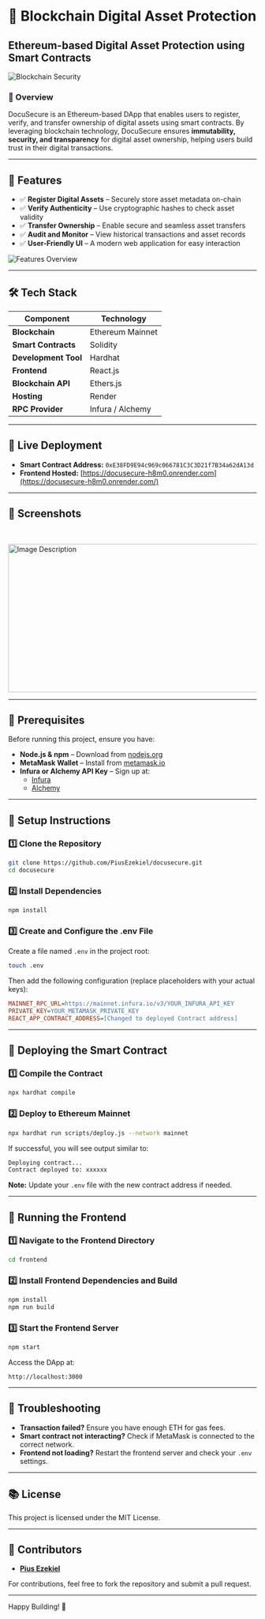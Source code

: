 # 🐝 Blockchain Digital Asset Protection

## Ethereum-based Digital Asset Protection using Smart Contracts

![Blockchain Security](https://example.com/blockchain_security.png)

### 🚀 Overview
DocuSecure is an Ethereum-based DApp that enables users to register, verify, and transfer ownership of digital assets using smart contracts. By leveraging blockchain technology, DocuSecure ensures **immutability, security, and transparency** for digital asset ownership, helping users build trust in their digital transactions.

---

## 📌 Features
- ✅ **Register Digital Assets** – Securely store asset metadata on-chain  
- ✅ **Verify Authenticity** – Use cryptographic hashes to check asset validity  
- ✅ **Transfer Ownership** – Enable secure and seamless asset transfers  
- ✅ **Audit and Monitor** – View historical transactions and asset records  
- ✅ **User-Friendly UI** – A modern web application for easy interaction  

![Features Overview](https://example.com/features_overview.png)

---

## 🛠️ Tech Stack

| Component             | Technology             |
|-----------------------|------------------------|
| **Blockchain**        | Ethereum Mainnet       |
| **Smart Contracts**   | Solidity               |
| **Development Tool**  | Hardhat                |
| **Frontend**          | React.js               |
| **Blockchain API**    | Ethers.js              |
| **Hosting**           | Render                 |
| **RPC Provider**      | Infura / Alchemy       |

---

## 📌 Live Deployment
- **Smart Contract Address:** `0xE38FD9E94c969c066781C3C3D21f7B34a62dA13d`
- **Frontend Hosted:** [https://docusecure-h8m0.onrender.com](https://docusecure-h8m0.onrender.com/)

---

## 📌 Screenshots
<span style="margin-top: 50px;">&nbsp;</span>
<div style="display: inlign-flex; align-items: center">
    <img src="/Screenshot6.png" width="750" height="300" alt="Image Description">
</div>

---

## 📌 Prerequisites
Before running this project, ensure you have:
- **Node.js & npm** – Download from [nodejs.org](https://nodejs.org/)
- **MetaMask Wallet** – Install from [metamask.io](https://metamask.io/)
- **Infura or Alchemy API Key** – Sign up at:
  - [Infura](https://infura.io/)
  - [Alchemy](https://www.alchemy.com/)

---

## 📌 Setup Instructions

### 1️⃣ Clone the Repository
```bash
git clone https://github.com/PiusEzekiel/docusecure.git
cd docusecure
```

### 2️⃣ Install Dependencies
```bash
npm install
```

### 3️⃣ Create and Configure the .env File
Create a file named `.env` in the project root:
```bash
touch .env
```
Then add the following configuration (replace placeholders with your actual keys):
```ini
MAINNET_RPC_URL=https://mainnet.infura.io/v3/YOUR_INFURA_API_KEY
PRIVATE_KEY=YOUR_METAMASK_PRIVATE_KEY
REACT_APP_CONTRACT_ADDRESS=[Changed to deployed Contract address]
```

---

## 📌 Deploying the Smart Contract

### 1️⃣ Compile the Contract
```bash
npx hardhat compile
```

### 2️⃣ Deploy to Ethereum Mainnet
```bash
npx hardhat run scripts/deploy.js --network mainnet
```
If successful, you will see output similar to:
```bash
Deploying contract...
Contract deployed to: xxxxxx
```
**Note:** Update your `.env` file with the new contract address if needed.

---

## 📌 Running the Frontend

### 1️⃣ Navigate to the Frontend Directory
```bash
cd frontend
```

### 2️⃣ Install Frontend Dependencies and Build
```bash
npm install
npm run build
```

### 3️⃣ Start the Frontend Server
```bash
npm start
```
Access the DApp at:
```
http://localhost:3000
```

---

## 🔧 Troubleshooting
- **Transaction failed?** Ensure you have enough ETH for gas fees.
- **Smart contract not interacting?** Check if MetaMask is connected to the correct network.
- **Frontend not loading?** Restart the frontend server and check your `.env` settings.

---

## 📚 License
This project is licensed under the MIT License.

---

## 👥 Contributors
- **[Pius Ezekiel](https://github.com/PiusEzekiel)**

For contributions, feel free to fork the repository and submit a pull request.

---


Happy Building! 🌟

